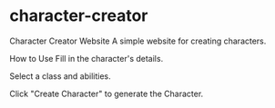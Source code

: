 # character-creator
Character Creator Website
A simple website for creating characters.

How to Use
Fill in the character's details.

Select a class and abilities.

Click "Create Character" to generate the Character.
